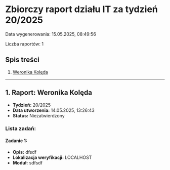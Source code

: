 # Zbiorczy raport działu IT za tydzień 20/2025

Data wygenerowania: 15.05.2025, 08:49:56

Liczba raportów: 1

## Spis treści

1. [Weronika Kolęda](#pracownik-1)


---

<a id="pracownik-1"></a>
## 1. Raport: Weronika Kolęda

* **Tydzień:** 20/2025
* **Data utworzenia:** 14.05.2025, 13:26:43
* **Status:** Niezatwierdzony

### Lista zadań:

#### Zadanie 1:
* **Opis:** dfsdf
* **Lokalizacja weryfikacji:** LOCALHOST
* **Moduł:** sdfsdf

